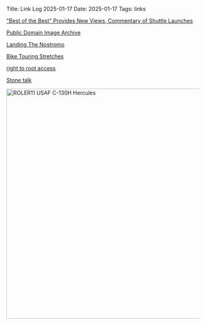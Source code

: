 Title: Link Log 2025-01-17
Date: 2025-01-17
Tags: links

["Best of the Best" Provides New Views, Commentary of Shuttle Launches](https://www.youtube.com/watch?v=vFwqZ4qAUkE)

[Public Domain Image Archive](https://pdimagearchive.org/galleries/all/random/desc)

[Landing The Nostromo](https://archive.org/details/creativecomputing-1981-06/page/n51/mode/2up?ui=embed&view=theater)

[Bike Touring Stretches](https://velodromedary.com/post/772672234762452992/bike-touring-stretches)

[right to root access](https://medhir.com/blog/right-to-root-access)

[Stone talk](https://www.youtube.com/watch?v=RCwOPDetLGQ)

<a href="https://www.flickr.com/photos/pigmonkey/54271394627/in/dateposted/" title="ROLER11 USAF C-130H Hercules"><img src="https://live.staticflickr.com/65535/54271394627_10c448194e_c.jpg" width="800" height="600" alt="ROLER11 USAF C-130H Hercules"/></a>

